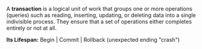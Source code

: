 
A **transaction** is a logical unit of work that groups one or more operations (queries) such as reading, inserting, updating, or deleting data into a single indivisible process. They ensure that a set of operations either completes entirely or not at all.

**Its Lifespan:** Begin | Commit | Rollback (unexpected ending "crash")
